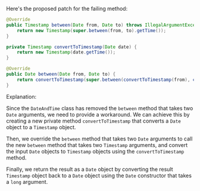 Here's the proposed patch for the failing method:

```java
@Override
public Timestamp between(Date from, Date to) throws IllegalArgumentException {
    return new Timestamp(super.between(from, to).getTime());
}

private Timestamp convertToTimestamp(Date date) {
    return new Timestamp(date.getTime());
}

@Override
public Date between(Date from, Date to) {
    return convertToTimestamp(super.between(convertToTimestamp(from), convertToTimestamp(to)));
}
```

Explanation:

Since the `DateAndTime` class has removed the `between` method that takes two `Date` arguments, we need to provide a workaround. We can achieve this by creating a new private method `convertToTimestamp` that converts a `Date` object to a `Timestamp` object.

Then, we override the `between` method that takes two `Date` arguments to call the new `between` method that takes two `Timestamp` arguments, and convert the input `Date` objects to `Timestamp` objects using the `convertToTimestamp` method.

Finally, we return the result as a `Date` object by converting the result `Timestamp` object back to a `Date` object using the `Date` constructor that takes a `long` argument.
